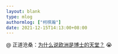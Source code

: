 ```yaml
---
layout: blank
type: mlog
authormlog: ["柯棋瀚"]
date: 2021-12-15T14:13:00+08:00
---
```


@ 正道沧桑：[为什么说欧洲是博士的天堂？](https://www.zhihu.com/question/59469447/answer/2269404383) 😭

